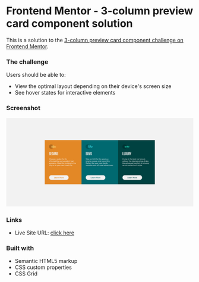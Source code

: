 # Frontend Mentor - 3-column preview card component solution

This is a solution to the [3-column preview card component challenge on Frontend Mentor](https://www.frontendmentor.io/challenges/3column-preview-card-component-pH92eAR2-).

### The challenge

Users should be able to:

- View the optimal layout depending on their device's screen size
- See hover states for interactive elements

### Screenshot

![screenshot](images/screenshot.png)


### Links

- Live Site URL: [click here](https://your-live-site-url.com)


### Built with

- Semantic HTML5 markup
- CSS custom properties
- CSS Grid
